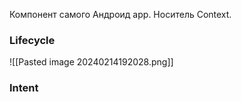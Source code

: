 Компонент самого Андроид арр.
Носитель Context.

### Lifecycle

![[Pasted image 20240214192028.png]]
### Intent
